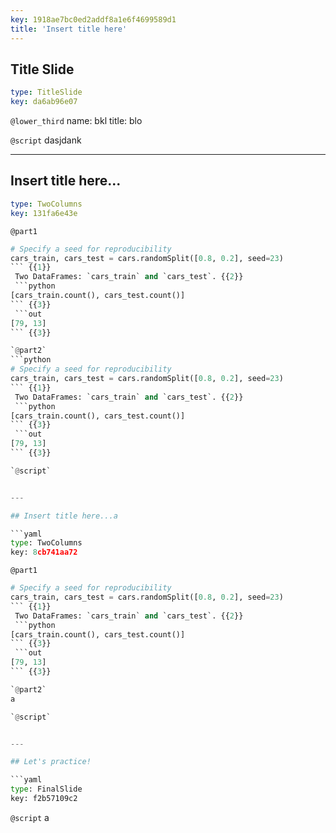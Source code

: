```yaml
---
key: 1918ae7bc0ed2addf8a1e6f4699589d1
title: 'Insert title here'
---
```


## Title Slide

```yaml
type: TitleSlide
key: da6ab96e07
```

`@lower_third`
name: bkl
title: blo

`@script`
dasjdank

---

## Insert title here...

```yaml
type: TwoColumns
key: 131fa6e43e
```

`@part1`
```python
# Specify a seed for reproducibility
cars_train, cars_test = cars.randomSplit([0.8, 0.2], seed=23)
``` {{1}}
 Two DataFrames: `cars_train` and `cars_test`. {{2}}
 ```python
[cars_train.count(), cars_test.count()]
``` {{3}}
 ```out
[79, 13]
``` {{3}}

`@part2`
```python
# Specify a seed for reproducibility
cars_train, cars_test = cars.randomSplit([0.8, 0.2], seed=23)
``` {{1}}
 Two DataFrames: `cars_train` and `cars_test`. {{2}}
 ```python
[cars_train.count(), cars_test.count()]
``` {{3}}
 ```out
[79, 13]
``` {{3}}

`@script`


---

## Insert title here...a

```yaml
type: TwoColumns
key: 8cb741aa72
```

`@part1`
```python
# Specify a seed for reproducibility
cars_train, cars_test = cars.randomSplit([0.8, 0.2], seed=23)
``` {{1}}
 Two DataFrames: `cars_train` and `cars_test`. {{2}}
 ```python
[cars_train.count(), cars_test.count()]
``` {{3}}
 ```out
[79, 13]
``` {{3}}

`@part2`
a

`@script`


---

## Let's practice!

```yaml
type: FinalSlide
key: f2b57109c2
```

`@script`
a

